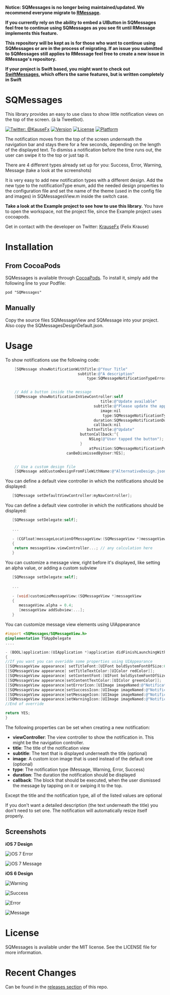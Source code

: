 **Notice: SQMessages is no longer being maintained/updated. We recommend everyone migrate to [RMessage](https://github.com/donileo/RMessage).**

**If you currently rely on the ability to embed a UIButton in SQMessages feel free to continue using SQMessages as you see fit until RMessage implements this feature.**

**This repository will be kept as is for those who want to continue using SQMessages or are in the process of migrating. If an issue you submitted to SQMessages still applies to RMessage feel free to create a new issue in RMessage's repository.**

**If your project is Swift based, you might want to check out [SwiftMessages](https://github.com/SwiftKickMobile/SwiftMessages), which offers the same features, but is written completely in Swift**

SQMessages
==========

This library provides an easy to use class to show little notification views on the top of the screen. (à la Tweetbot).

[![Twitter: @KauseFx](https://img.shields.io/badge/contact-@KrauseFx-blue.svg?style=flat)](https://twitter.com/KrauseFx)
[![Version](https://img.shields.io/cocoapods/v/SQMessages.svg?style=flat)](http://cocoadocs.org/docsets/SQMessages)
[![License](https://img.shields.io/cocoapods/l/SQMessages.svg?style=flat)](http://cocoadocs.org/docsets/SQMessages)
[![Platform](https://img.shields.io/cocoapods/p/SQMessages.svg?style=flat)](http://cocoadocs.org/docsets/SQMessages)

The notification moves from the top of the screen underneath the navigation bar and stays there for a few seconds, depending on the length of the displayed text. To dismiss a notification before the time runs out, the user can swipe it to the top or just tap it.

There are 4 different types already set up for you: Success, Error, Warning, Message (take a look at the screenshots)

It is very easy to add new notification types with a different design. Add the new type to the notificationType enum, add the needed design properties to the configuration file and set the name of the theme (used in the config file and images) in SQMessagesView.m inside the switch case.

**Take a look at the Example project to see how to use this library.** You have to open the workspace, not the project file, since the Example project uses cocoapods.

Get in contact with the developer on Twitter: [KrauseFx](https://twitter.com/KrauseFx) (Felix Krause)

# Installation

## From CocoaPods
SQMessages is available through [CocoaPods](https://cocoapods.org/). To install
it, simply add the following line to your Podfile:

    pod "SQMessages"
    
## Manually
Copy the source files SQMessageView and SQMessage into your project. Also copy the SQMessagesDesignDefault.json.

# Usage

To show notifications use the following code:

```objective-c
    [SQMessage showNotificationWithTitle:@"Your Title"
                                subtitle:@"A description"
                                    type:SQMessageNotificationTypeError];


    // Add a button inside the message
    [SQMessage showNotificationInViewController:self
                                          title:@"Update available"
                                       subtitle:@"Please update the app"
                                          image:nil
                                           type:SQMessageNotificationTypeMessage
                                       duration:SQMessageNotificationDurationAutomatic
                                       callback:nil
                                    buttonTitle:@"Update"
                                 buttonCallback:^{
                                     NSLog(@"User tapped the button");
                                 }
                                     atPosition:SQMessageNotificationPositionTop
                           canBeDismissedByUser:YES];


    // Use a custom design file
    [SQMessage addCustomDesignFromFileWithName:@"AlternativeDesign.json"];
```

You can define a default view controller in which the notifications should be displayed:
```objective-c
   [SQMessage setDefaultViewController:myNavController];
```

You can define a default view controller in which the notifications should be displayed:
```objective-c
   [SQMessage setDelegate:self];
   
   ...
   
   - (CGFloat)messageLocationOfMessageView:(SQMessageView *)messageView
   {
    return messageView.viewController...; // any calculation here
   }
```

You can customize a message view, right before it's displayed, like setting an alpha value, or adding a custom subview
```objective-c
   [SQMessage setDelegate:self];
   
   ...
   
   - (void)customizeMessageView:(SQMessageView *)messageView
   {
      messageView.alpha = 0.4;
      [messageView addSubview:...];
   }
```

You can customize message view elements using UIAppearance
```objective-c
#import <SQMessages/SQMessageView.h>
@implementation TSAppDelegate
....

- (BOOL)application:(UIApplication *)application didFinishLaunchingWithOptions:(NSDictionary *)launchOptions
{
//If you want you can overidde some properties using UIAppearance
[[SQMessageView appearance] setTitleFont:[UIFont boldSystemFontOfSize:6]];
[[SQMessageView appearance] setTitleTextColor:[UIColor redColor]];
[[SQMessageView appearance] setContentFont:[UIFont boldSystemFontOfSize:10]];
[[SQMessageView appearance]setContentTextColor:[UIColor greenColor]];
[[SQMessageView appearance]setErrorIcon:[UIImage imageNamed:@"NotificationButtonBackground"]];
[[SQMessageView appearance]setSuccessIcon:[UIImage imageNamed:@"NotificationButtonBackground"]];
[[SQMessageView appearance]setMessageIcon:[UIImage imageNamed:@"NotificationButtonBackground"]];
[[SQMessageView appearance]setWarningIcon:[UIImage imageNamed:@"NotificationButtonBackground"]];
//End of override

return YES;
}
```



The following properties can be set when creating a new notification:

* **viewController**: The view controller to show the notification in. This might be the navigation controller.
* **title**: The title of the notification view
* **subtitle**: The text that is displayed underneath the title (optional)
* **image**: A custom icon image that is used instead of the default one (optional)
* **type**: The notification type (Message, Warning, Error, Success)
* **duration**: The duration the notification should be displayed
* **callback**: The block that should be executed, when the user dismissed the message by tapping on it or swiping it to the top.

Except the title and the notification type, all of the listed values are optional

If you don't want a detailed description (the text underneath the title) you don't need to set one. The notification will automatically resize itself properly. 

## Screenshots

**iOS 7 Design**

![iOS 7 Error](http://www.toursprung.com/wp-content/uploads/2013/09/error_ios7.png)

![iOS 7 Message](http://www.toursprung.com/wp-content/uploads/2013/09/warning_ios7.png)

**iOS 6 Design**

![Warning](http://www.toursprung.com/wp-content/uploads/2013/04/iNotificationWarning.png)

![Success](http://www.toursprung.com/wp-content/uploads/2013/04/iNotificationSuccess.png)

![Error](http://www.toursprung.com/wp-content/uploads/2013/04/iNotificationError.png)

![Message](http://www.toursprung.com/wp-content/uploads/2013/04/iNotificationMessage.png)


# License
SQMessages is available under the MIT license. See the LICENSE file for more information.

# Recent Changes
Can be found in the [releases section](https://github.com/KrauseFx/SQMessages/releases) of this repo.
